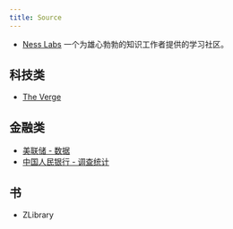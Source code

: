 ```yaml
---
title: Source
---
```

* [Ness Labs](../../../1-happiness/5-resource/ness-labs/readme.md) 一个为雄心勃勃的知识工作者提供的学习社区。

## 科技类
* [The Verge](./tech/the-verge.md)


## 金融类
* [美联储 - 数据](https://www.federalreserve.gov/data.htm)
* [中国人民银行 - 调查统计](http://www.pbc.gov.cn/diaochatongjisi/116219/116319/4780803/index.html)

## 书
* ZLibrary
